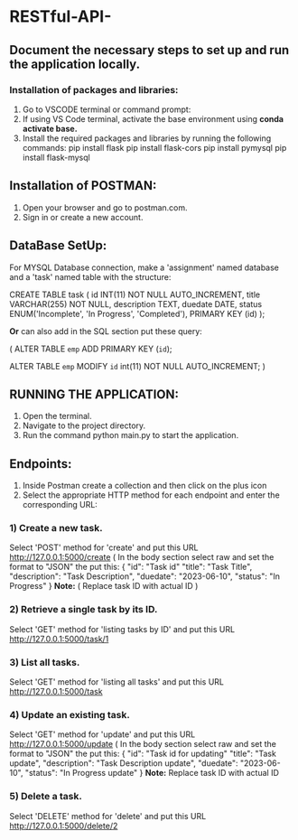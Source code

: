 # RESTful-API-

## Document the necessary steps to set up and run the application locally.

### Installation of packages and libraries:

1) Go to VSCODE terminal or command prompt:
2) If using VS Code terminal, activate the base environment using **conda activate base.**
3) Install the required packages and libraries by running the following commands:
pip install flask
pip install flask-cors
pip install pymysql
pip install flask-mysql

## Installation of POSTMAN:
1) Open your browser and go to postman.com.
2) Sign in or create a new account.

## DataBase SetUp:
For MYSQL Database connection, make a 'assignment' named database and a 'task' named table with the structure:

CREATE TABLE task (
  id INT(11) NOT NULL AUTO_INCREMENT,
  title VARCHAR(255) NOT NULL,
  description TEXT,
  duedate DATE,
  status ENUM('Incomplete', 'In Progress', 'Completed'),
  PRIMARY KEY (id)
);


**Or** can also add in the SQL section put these query:

( ALTER TABLE `emp`
  ADD PRIMARY KEY (`id`);
  
ALTER TABLE `emp`
 MODIFY `id` int(11) NOT NULL AUTO_INCREMENT; )
 
 ## RUNNING THE APPLICATION:
1) Open the terminal.
2) Navigate to the project directory.
3) Run the command python main.py to start the application.
 
## Endpoints:
1) Inside Postman create a collection and then click on the plus icon
2) Select the appropriate HTTP method for each endpoint and enter the corresponding URL:
### 1) Create a new task.
Select 'POST' method for 'create' and put this URL http://127.0.0.1:5000/create
( In the body section select raw and set the format to "JSON" the put this:
{
  "id": "Task id"
  "title": "Task Title",
  "description": "Task Description",
  "duedate": "2023-06-10",
  "status": "In Progress"
}
**Note:** ( Replace task ID with actual ID )
### 2) Retrieve a single task by its ID.
Select 'GET' method for 'listing tasks by ID' and put this URL http://127.0.0.1:5000/task/1

### 3) List all tasks.
Select 'GET' method for 'listing all tasks' and put this URL http://127.0.0.1:5000/task

### 4) Update an existing task.
Select 'GET' method for 'update' and put this URL http://127.0.0.1:5000/update
( In the body section select raw and set the format to "JSON" the put this:
{
  "id": "Task id for updating"
  "title": "Task update",
  "description": "Task Description update",
  "duedate": "2023-06-10",
  "status": "In Progress update"
}
**Note:** Replace task ID with actual ID 

### 5) Delete a task.
Select 'DELETE' method for 'delete' and put this URL http://127.0.0.1:5000/delete/2
